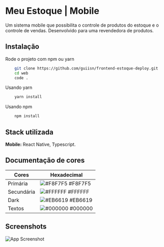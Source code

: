 
# Meu Estoque | Mobile

Um sistema mobile que possibilita o controle de produtos do estoque e o controle de vendas.
Desenvolvido para uma revendedora de produtos.


## Instalação

Rode o projeto com npm ou yarn

```bash
    git clone https://github.com/guiisn/frontend-estoque-deploy.git
    cd web
    code .
```

Usando yarn

```bash
    yarn install
```

Usando npm

```bash
    npm install
```

    
## Stack utilizada

**Mobile:** React Native, Typescript.


## Documentação de cores

| Cores               | Hexadecimal                                                |
| ----------------- | ---------------------------------------------------------------- |
| Primária       | ![#F8F7F5](https://via.placeholder.com/10/F8F7F5?text=+) #F8F7F5 |
| Secundária       | ![#FFFFFF](https://via.placeholder.com/10/FFFFFF?text=+) #FFFFFF |
| Dark       | ![#EB6619](https://via.placeholder.com/10/EB6619?text=+) #EB6619 |
| Textos       | ![#000000](https://via.placeholder.com/10/000000?text=+) #000000 |


## Screenshots

![App Screenshot](https://via.placeholder.com/468x300?text=App+Screenshot+Here)

